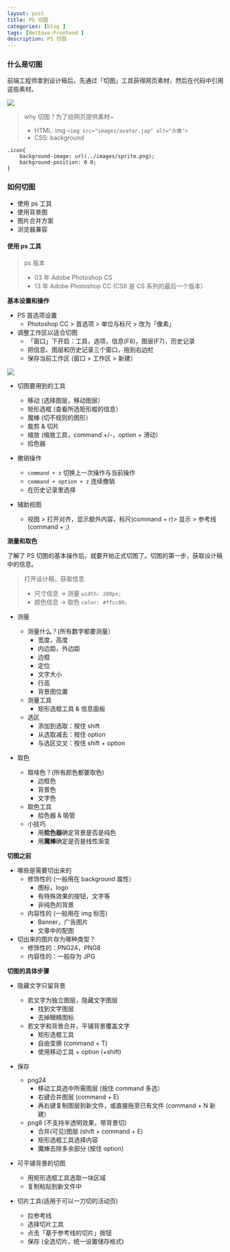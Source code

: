```yaml
---
layout: post
title: PS 切图
categories: [blog ]
tags: [NetEase-Frontend ]
description: PS 切图
---
```


### 什么是切图

前端工程师拿到设计稿后，先通过「切图」工具获得网页素材，然后在代码中引用这些素材。

![](http://o7v1v0rr4.bkt.clouddn.com/%E4%BB%80%E4%B9%88%E6%98%AF%E5%88%87%E5%9B%BE.png)

> why 切图？为了给网页提供素材~
>   
> * HTML: img ```<img src="images/avatar.jap" alt="头像">```
> * CSS: background
```
.icon{
    background-image: url(../images/sprite.png);
    background-position: 0 0;
}
```

### 如何切图

* 使用 ps 工具
* 使用背景图
* 图片合并方案
* 浏览器兼容

#### 使用 ps 工具

> ps 版本
> 
> * 03 年 Adobe Photoshop CS
> * 13 年 Adobe Photoshop CC (CS6 是 CS 系列的最后一个版本）

**基本设置和操作**

* PS 首选项设置
  - Photoshop CC > 首选项 > 单位与标尺 > 改为「像素」
* 调整工作区以适合切图
  - 「窗口」下开启：工具，选项，信息(F8)，图层(F7)，历史记录
  - 把信息、图层和历史记录三个窗口，拖到右边栏
  - 保存当前工作区 (窗口 > 工作区 > 新建）

 ![](http://o7v1v0rr4.bkt.clouddn.com/ps%20%E5%B7%A5%E4%BD%9C%E5%8C%BA.png)

* 切图要用到的工具
  - 移动 (选择图层，移动图层）
  - 矩形选框 (查看所选矩形框的信息）
  - 魔棒 (切不规则的图形）
  - 裁剪 & 切片
  - 缩放 (缩放工具，command +/-，option + 滑动）
  - 拾色器

* 撤销操作
  - ```command + z``` 切换上一次操作与当前操作
  - ```command + option + z``` 连续撤销
  - 在历史记录里选择

* 辅助视图
  - 视图 > 打开对齐，显示额外内容，标尺(command + r)> 显示 > 参考线(command + ;)

**测量和取色**

了解了 PS 切图的基本操作后，就要开始正式切图了。切图的第一步，获取设计稿中的信息。

> 打开设计稿，获取信息
> 
> * 尺寸信息 → 测量 ```width: 200px;```
> * 颜色信息 → 取色 ```color: #ffcc00;```

* 测量
  + 测量什么？(所有数字都要测量）
     - 宽度，高度
     - 内边距，外边距
     - 边框
     - 定位
     - 文字大小
     - 行高
     - 背景图位置
  + 测量工具
     - 矩形选框工具 & 信息面板
  + 选区
     - 添加到选取：按住 shift
     - 从选取减去：按住 option
     - 与选区交叉：按住 shift + option

* 取色
  + 取啥色？(所有颜色都要取色)
     - 边框色
     - 背景色
     - 文字色
  + 取色工具
     - 拾色器 & 吸管
  + 小技巧
     - 用**拾色器**确定背景是否是纯色
     - 用**魔棒**确定是否是线性渐变

**切图之前**

* 哪些是需要切出来的
  + 修饰性的 (一般用在 background 属性）
     - 图标，logo
     - 有特殊效果的按钮，文字等
     - 非纯色的背景
  + 内容性的 (一般用在 img 标签)
     - Banner，广告图片
     - 文章中的配图
* 切出来的图片存为哪种类型？
  + 修饰性的：PNG24，PNG8
  + 内容性的：一般存为 JPG

**切图的具体步骤**

* 隐藏文字只留背景
  + 若文字为独立图层，隐藏文字图层
     - 找到文字图层
     - 去掉眼睛图标
  + 若文字和背景合并，平铺背景覆盖文字
     - 矩形选框工具
     - 自由变换 (command + T)
     - 使用移动工具 + option (+shift)

* 保存
  + png24
     - 移动工具选中所需图层 (按住 command 多选）
     - 右键合并图层 (command + E)
     - 再右键复制图层到新文件，或直接拖至已有文件 (command + N 新建）
  + png8 (不支持半透明效果，带背景切）
     - 合并(可见)图层 (shift + command + E)
     - 矩形选框工具选择内容
     - 魔棒去除多余部分 (按住 option)
* 可平铺背景的切图
  + 用矩形选框工具选取一块区域
  + 复制粘贴到新文件中
* 切片工具(适用于可以一刀切的活动页)
  - 拉参考线
  - 选择切片工具
  - 点击「基于参考线的切片」按钮
  - 保存 (全选切片，统一设置储存格式)

      



